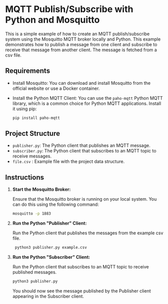# MQTT Publish/Subscribe with Python and Mosquitto

This is a simple example of how to create an MQTT publish/subscribe system using the Mosquitto MQTT broker locally and Python. This example demonstrates how to publish a message from one client and subscribe to receive that message from another client. The message is fetched from a csv file.

## Requirements

- Install Mosquitto: You can download and install Mosquitto from the official website or use a Docker container.

- Install the Python MQTT Client: You can use the `paho-mqtt` Python MQTT library, which is a common choice for Python MQTT applications. Install it using pip:

  ```bash
  pip install paho-mqtt
  ```

## Project Structure

- `publisher.py`: The Python client that publishes an MQTT message.
- `subscriber.py`: The Python client that subscribes to an MQTT topic to receive messages.
- `file.csv` : Example file with the project data structure.

## Instructions

1. **Start the Mosquitto Broker:**

   Ensure that the Mosquitto broker is running on your local system. You can do this using the following command:

   ```bash
   mosquitto -p 1883
    ```

2. **Run the Python "Publisher" Client:**

    Run the Python client that publishes the messages from the example csv file.

   ```bash
    python3 publisher.py example.csv
    ```

3. **Run the Python "Subscriber" Client:**

    Run the Python client that subscribes to an MQTT topic to receive published messages.

    ```bash
    python3 publisher.py
    ```

    You should now see the message published by the Publisher client appearing in the Subscriber client.

